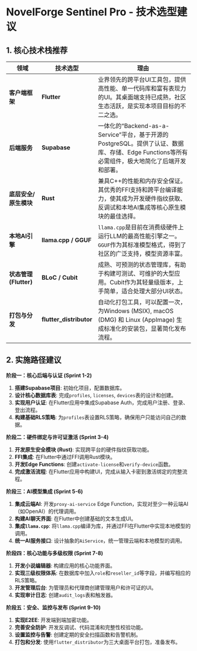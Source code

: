 # NovelForge Sentinel Pro - 技术选型建议

## 1. 核心技术栈推荐

| 领域 | 技术选型 | 理由 |
| --- | --- | --- |
| **客户端框架** | **Flutter** | 业界领先的跨平台UI工具包，提供高性能、单一代码库和富有表现力的UI。其桌面端支持已成熟，社区生态活跃，是实现本项目目标的不二之选。 |
| **后端服务** | **Supabase** | 一体化的“Backend-as-a-Service”平台，基于开源的PostgreSQL。提供了认证、数据库、存储、Edge Functions等所有必需组件，极大地简化了后端开发和部署。 |
| **底层安全/原生模块** | **Rust** | 兼具C++的性能和内存安全保证。其优秀的FFI支持和跨平台编译能力，使其成为开发硬件指纹获取、反调试和本地AI集成等核心原生模块的最佳选择。 |
| **本地AI引擎** | **llama.cpp / GGUF** | `llama.cpp`是目前在消费级硬件上运行LLM的最高性能引擎之一。`GGUF`作为其标准模型格式，得到了社区的广泛支持，模型资源丰富。 |
| **状态管理 (Flutter)** | **BLoC / Cubit** | 成熟、可预测的状态管理库，有助于构建可测试、可维护的大型应用。Cubit作为其轻量级版本，上手简单，适合处理大部分UI状态。 |
| **打包与分发** | **flutter_distributor** | 自动化打包工具，可以配置一次，为Windows (MSIX), macOS (DMG) 和 Linux (AppImage) 生成标准化的安装包，显著简化发布流程。 |

## 2. 实施路径建议

**阶段一：核心后端与认证 (Sprint 1-2)**
1.  **搭建Supabase项目**: 初始化项目，配置数据库。
2.  **设计核心数据库表**: 完成`profiles`, `licenses`, `devices`表的设计和创建。
3.  **实现用户认证**: 在Flutter应用中集成Supabase Auth，完成用户注册、登录、登出流程。
4.  **构建基础RLS策略**: 为`profiles`表设置RLS策略，确保用户只能访问自己的数据。

**阶段二：硬件绑定与许可证激活 (Sprint 3-4)**
1.  **开发原生安全模块 (Rust)**: 实现跨平台的硬件指纹获取功能。
2.  **FFI集成**: 在Flutter中通过FFI调用Rust模块。
3.  **开发Edge Functions**: 创建`activate-license`和`verify-device`函数。
4.  **完成激活流程**: 在Flutter应用中构建UI，完成从输入卡密到激活绑定的完整流程。

**阶段三：AI模型集成 (Sprint 5-6)**
1.  **集成云端AI**: 开发`proxy-ai-service` Edge Function，实现对至少一种云端AI（如OpenAI）的代理调用。
2.  **构建AI聊天界面**: 在Flutter中创建基础的文本生成UI。
3.  **集成`llama.cpp`**: 将`llama.cpp`编译为库，并通过FFI在Flutter中实现本地模型的调用。
4.  **统一AI服务接口**: 设计抽象的`AiService`，统一管理云端和本地模型的调用。

**阶段四：核心功能与多级权限 (Sprint 7-8)**
1.  **开发小说编辑器**: 构建应用的核心功能界面。
2.  **实现三级权限体系**: 在数据库中加入`role`和`reseller_id`等字段，并编写相应的RLS策略。
3.  **开发管理后台**: 为管理员和代理商创建管理用户和许可证的UI。
4.  **实现审计日志**: 创建`audit_logs`表和触发器。

**阶段五：安全、监控与发布 (Sprint 9-10)**
1.  **实现E2EE**: 开发端到端加密功能。
2.  **完善安全防护**: 开发反调试、代码混淆和完整性校验功能。
3.  **设置监控与告警**: 创建定期的安全扫描函数和告警机制。
4.  **打包和分发**: 使用`flutter_distributor`为三大桌面平台打包，准备发布。
